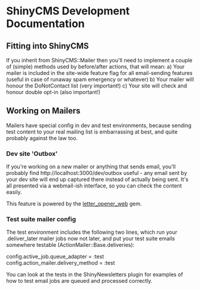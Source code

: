 # ShinyCMS Development Documentation

## Fitting into ShinyCMS

If you inherit from ShinyCMS::Mailer then you'll need to implement a couple of (simple) methods used by before/after actions, that will mean:
a) Your mailer is included in the site-wide feature flag for all email-sending features (useful in case of runaway spam emergency or whatever)
b) Your mailer will honour the DoNotContact list (very important!)
c) Your site will check and honour double opt-in (also important!)


## Working on Mailers

Mailers have special config in dev and test environments, because sending test content to your real mailing list is embarrassing at best, and quite probably against the law too.


### Dev site 'Outbox'

If you're working on a new mailer or anything that sends email, you'll probably find http://localhost:3000/dev/outbox useful - any email sent by your dev site will end up captured there instead of actually being sent. It's all presented via a webmail-ish interface, so you can check the content easily.

This feature is powered by the [letter_opener_web](https://github.com/fgrehm/letter_opener_web#readme) gem.


### Test suite mailer config

The test environment includes the following two lines, which run your .deliver_later mailer jobs now not later, and put your test suite emails somewhere testable (ActionMailer::Base.deliveries):

  config.active_job.queue_adapter = :test
  config.action_mailer.delivery_method = :test

You can look at the tests in the ShinyNewsletters plugin for examples of how to test email jobs are queued and processed correctly.
